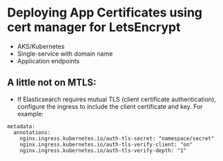# Deploying App Certificates using cert manager for LetsEncrypt

* AKS/Kubernetes
* Single-service with domain name
* Application endpoints

##  A little not on MTLS:

* If Elasticsearch requires mutual TLS (client certificate authentication), configure the ingress to include the client certificate and key. For example:

```
metadata:
  annotations:
    nginx.ingress.kubernetes.io/auth-tls-secret: "namespace/secret"
    nginx.ingress.kubernetes.io/auth-tls-verify-client: "on"
    nginx.ingress.kubernetes.io/auth-tls-verify-depth: "1"

```
